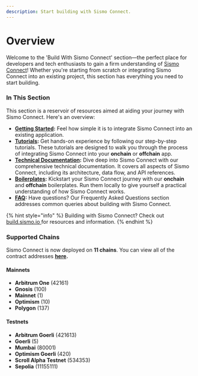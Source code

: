 ```yaml
---
description: Start building with Sismo Connect.
---
```


# Overview

Welcome to the 'Build With Sismo Connect' section—the perfect place for developers and tech enthusiasts to gain a firm understanding of [Sismo Connect](../welcome-to-sismo/what-is-sismo-connect.md)! Whether you're starting from scratch or integrating Sismo Connect into an existing project, this section has everything you need to start building.

### In This Section

This section is a reservoir of resources aimed at aiding your journey with Sismo Connect. Here's an overview:

* [**Getting Started**](getting-started.md)**:** Feel how simple it is to integrate Sismo Connect into an existing application.
* [**Tutorials**](tutorials/)**:** Get hands-on experience by following our step-by-step tutorials. These tutorials are designed to walk you through the process of integrating Sismo Connect into your **onchain** or **offchain** app.
* [**Technical Documentation**](technical-documentation/)**:** Dive deep into Sismo Connect with our comprehensive technical documentation. It covers all aspects of Sismo Connect, including its architecture, data flow, and API references.
* [**Boilerplates**](run-example-apps/)**:** Kickstart your Sismo Connect journey with our **onchain** and **offchain** boilerplates. Run them locally to give yourself a practical understanding of how Sismo Connect works.
* [**FAQ**](faq.md)**:** Have questions? Our Frequently Asked Questions section addresses common queries about building with Sismo Connect.

{% hint style="info" %}
Building with Sismo Connect? Check out [build.sismo.io ](https://build.sismo.io/)for resources and information.
{% endhint %}

### Supported Chains

Sismo Connect is now deployed on **11 chains**. You can view all of the contract addresses [**here**](../how-sismo-works/resources/sismo-101.md)**.**

#### Mainnets

* **Arbitrum One** (42161)
* **Gnosis** (100)
* **Mainnet** (1)
* **Optimism** (10)
* **Polygon** (137)

#### Testnets

* **Arbitrum Goerli** (421613)
* **Goerli** (5)
* **Mumbai** (80001)
* **Optimism Goerli** (420)
* **Scroll Alpha Testnet** (534353)
* **Sepolia** (11155111)
